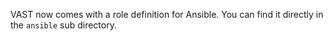 VAST now comes with a role definition for Ansible. You can find it directly in
the `ansible` sub directory.
